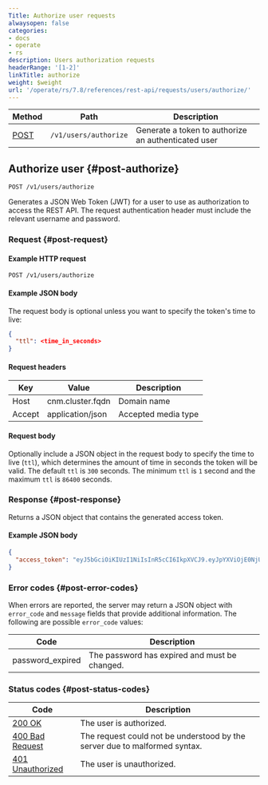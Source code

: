 ```yaml
---
Title: Authorize user requests
alwaysopen: false
categories:
- docs
- operate
- rs
description: Users authorization requests
headerRange: '[1-2]'
linkTitle: authorize
weight: $weight
url: '/operate/rs/7.8/references/rest-api/requests/users/authorize/'
---
```


| Method | Path | Description |
|--------|------|-------------|
| [POST](#post-authorize) | `/v1/users/authorize` | Generate a token to authorize an authenticated user |

## Authorize user {#post-authorize}

    POST /v1/users/authorize

Generates a JSON Web Token (JWT) for a user to use as authorization to access the REST API. The request authentication header must include the relevant username and password.

### Request {#post-request}

#### Example HTTP request

    POST /v1/users/authorize

#### Example JSON body

The request body is optional unless you want to specify the token's time to live:

```json
{
  "ttl": <time_in_seconds>
}
```

#### Request headers
| Key    | Value            | Description         |
|--------|------------------|---------------------|
| Host   | cnm.cluster.fqdn | Domain name         |
| Accept | application/json | Accepted media type |

#### Request body

Optionally include a JSON object in the request body to specify the time to live (`ttl`), which determines the amount of time in seconds the token will be valid. The default `ttl` is `300` seconds. The minimum `ttl` is `1` second and the maximum `ttl` is `86400` seconds.

### Response {#post-response}

Returns a JSON object that contains the generated access token.

#### Example JSON body

```json
{
  "access_token": "eyJ5bGciOiKIUzI1NiIsInR5cCI6IkpXVCJ9.eyJpYXViOjE0NjU0..."
}
```

### Error codes {#post-error-codes}

When errors are reported, the server may return a JSON object with
`error_code` and `message` fields that provide additional information.
The following are possible `error_code` values:

| Code | Description |
|------|-------------|
| password_expired | The password has expired and must be changed. |

### Status codes {#post-status-codes}

| Code | Description |
|------|-------------|
| [200 OK](https://www.rfc-editor.org/rfc/rfc9110.html#name-200-ok) | The user is authorized. |
| [400 Bad Request](https://www.rfc-editor.org/rfc/rfc9110.html#name-400-bad-request) | The request could not be understood by the server due to malformed syntax. |
| [401 Unauthorized](https://www.rfc-editor.org/rfc/rfc9110.html#name-401-unauthorized) | The user is unauthorized. |
